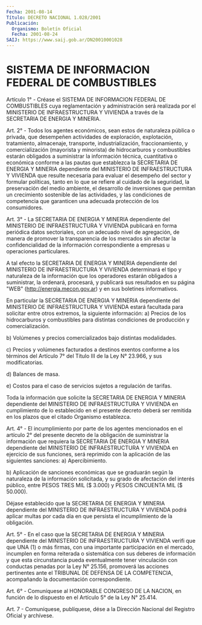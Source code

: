 ```yaml
---
Fecha: 2001-08-14
Título: DECRETO NACIONAL 1.028/2001
Publicación:
  Organismo: Boletín Oficial
  Fecha: 2001-08-24
SAIJ: https://www.saij.gob.ar/DN20010001028
---
```

# SISTEMA DE INFORMACION FEDERAL DE COMBUSTIBLES

<a id="1"></a>
Artículo  1°  -  Créase  el  SISTEMA  DE  INFORMACION  FEDERAL   DE COMBUSTIBLES  cuya  reglamentación  y administración será realizada por el MINISTERIO DE INFRAESTRUCTURA  Y  VIVIENDA  a  través  de la SECRETARIA DE ENERGIA Y MlNERIA.

<a id="2"></a>
Art.  2°  -  Todos los agentes económicos, sean estos de naturaleza pública  o privada,  que  desempeñen  actividades  de  exploración, explotación, tratamiento, almacenaje, transporte, industrialización, fraccionamiento,  y   comercialización  (mayorista  y minorista) de hidrocarburos  y  combustibles  estarán obligados a suministrar  la información técnica, cuantitativa o económica conforme a las pautas que establezca la SECRETARIA DE ENERGIA  Y  MINERIA dependiente del MINISTERIO DE INFRAESTRUCTURA Y VIVIENDA que resulte necesaria para evaluar el desempeño del sector y formular políticas,  tanto  en lo que  se  refiere  al  cuidado  de la seguridad, la preservación del medio  ambiente,  el  desarrollo de  inversiones  que  permitan  un crecimiento sostenible  de  las  actividades,  y las condiciones de competencia  que  garanticen  una  adecuada  protección    de   los consumidores.

<a id="3"></a>
Art.  3°  -  La  SECRETARIA  DE  ENERGIA  Y MINERIA dependiente del MlNlSTERIO  DE  INFRAESTRUCTURA  Y  VIVIENDA  publicará   en  forma periódica  datos  sectoriales, con un adecuado nivel de agregación, de manera de promover  la transparencia de los mercados sin afectar la confidencialidad de la  información correspondiente a empresas u operaciones particulares.

A tal efecto la SECRETARIA DE  ENERGIA  Y  MINERIA  dependiente del MlNISTERIO  DE  INFRAESTRUCTURA Y VIVIENDA determinará  el  tipo  y naturaleza de la información que los operadores estarán obligados a suministrar, la ordenará,  procesará, y publicará sus resultados en su página "WEB" (http://energia.mecon.gov.ar)  y  en  sus boletines informativos.

En  particular  la SECRETARIA DE ENERGIA Y MINERIA dependiente  del MINISTERIO DE INFRAESTRUCTURA  Y  VIVIENDA  estará  facultada  para solicitar  entre  otros  extremos,  la  siguiente  información:  a) Precios    de  los  hidrocarburos  y  combustibles  para  distintas condiciones de producción y comercialización.

b) Volúmenes  y  precios comercializados bajo distintas modalidades.

c) Precios y volúmenes facturados a destinos exentos conforme a los términos del Artículo  7° del Título III de la Ley N° 23.966, y sus modificatorias.

d) Balances de masa.

e) Costos para el caso de servicios sujetos a regulación de tarifas.

Toda la información que solicite la SECRETARIA DE ENERGIA Y MINERIA dependiente  del  MINISTERIO   DE  INFRAESTRUCTURA  Y  VIVIENDA  en cumplimiento de lo establecido  en  el  presente decreto deberá ser remitida  en  los  plazos  que  el  citado  Organismo    establezca.

<a id="4"></a>
Art. 4° - El incumplimiento por parte de los agentes mencionados en el artículo 2° del presente decreto de la obligación de suministrar la  información  que  requiera  la  SECRETARIA DE ENERGIA Y MINERIA dependiente  del  MINISTERIO  DE  INFRAESTRUCTURA   Y  VIVIENDA  en ejercicio de sus funciones, será reprimido con la aplicación de las siguientes sanciones: a) Apercibimiento.

b)  Aplicación  de sanciones económicas que se graduarán  según  la naturaleza de la  información  solicitada, y su grado de afectación del  interés  público, entre PESOS  TRES  MIL  ($  3.000)  y  PESOS CINCUENTA MIL ($ 50.000).

Déjase  establecido    que  la  SECRETARIA  DE  ENERGIA  Y  MINERIA dependiente del MINISTERIO  DE  INFRAESTRUCTURA  Y  VIVIENDA  podrá aplicar multas por cada día en que persista el incumplimiento de la obligación.

<a id="5"></a>
Art.  5°  -  En  el  caso  que  la  SECRETARIA DE ENERGIA Y MINERIA dependiente del MINISTERIO DE INFRAESTRUCTURA Y VIVIENDA verifi que que UNA (1) o más firmas, con una importante  participación  en  el mercado, incumplen en forma reiterada o sistemática con sus deberes de  información  y que esta circunstancia pueda eventualmente tener vinculación con conductas  penadas  por la Ley N° 25.156, promoverá las  acciones  pertinentes  ante  el  TRIBUNAL  DE  DEFENSA  DE  LA COMPETENCIA, acompañando la documentación correspondiente.

<a id="6"></a>
Art.  6°  - Comuníquese al HONORABLE  CONGRESO  DE  LA  NACION,  en función de  lo  dispuesto  en  el  Artículo  5° de la Ley N° 25.414.

<a id="7"></a>
Art. 7 - Comuníquese, publíquese, dése a la Dirección Nacional del Registro Oficial y archívese.